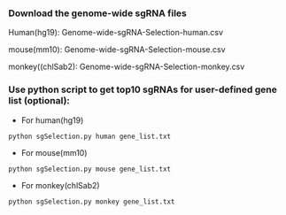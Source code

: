 ### Download the genome-wide sgRNA files 

Human(hg19): Genome-wide-sgRNA-Selection-human.csv

mouse(mm10): Genome-wide-sgRNA-Selection-mouse.csv

monkey((chlSab2): Genome-wide-sgRNA-Selection-monkey.csv


### Use python script to get top10 sgRNAs for user-defined gene list (optional): 

- For human(hg19)
```
python sgSelection.py human gene_list.txt
```

- For mouse(mm10)
```
python sgSelection.py mouse gene_list.txt
```

- For monkey(chlSab2)
```
python sgSelection.py monkey gene_list.txt
```


